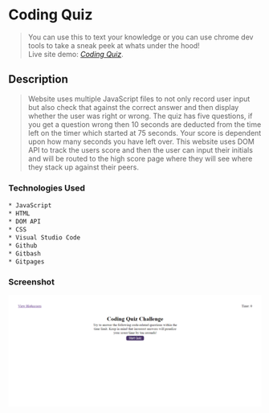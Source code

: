 # Coding Quiz
> You can use this to text your knowledge or you can use chrome dev tools to take a sneak peek at whats under the hood! </br>
> Live site demo: [_Coding Quiz_](https://dylanshoemaker.github.io/code-quiz/).

## Description
> Website uses multiple JavaScript files to not only record user input but also check that against the correct answer and then display whether the user was right or wrong. The quiz has five questions, if you get a question wrong then 10 seconds are deducted from the time left on the timer which started at 75 seconds. Your score is dependent upon how many seconds you have left over. This website uses DOM API to track the users score and then the user can input their initials and will be routed to the high score page where they will see where they stack up against their peers.

### Technologies Used

    * JavaScript
    * HTML
    * DOM API
    * CSS
    * Visual Studio Code
    * Github
    * Gitbash
    * Gitpages

### Screenshot
![screenshot](https://github.com/DylanShoemaker/code-quiz/blob/main/assets/images/screenshot.PNG)
